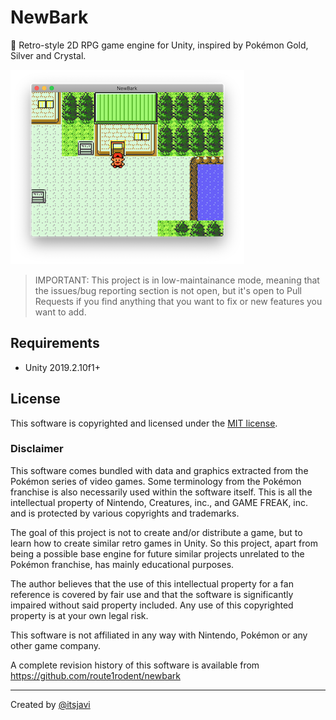 # NewBark
🌳 Retro-style 2D RPG game engine for Unity, inspired by Pokémon Gold, Silver and Crystal.

![screenshot](Assets/Graphics/Images/screenshot.png)

> IMPORTANT: This project is in low-maintainance mode, meaning that the issues/bug reporting section is not open, but it's open to Pull Requests if you find anything that you want to fix or new features you want to add.


## Requirements

- Unity 2019.2.10f1+


## License

This software is copyrighted and licensed under the 
[MIT license](https://github.com/route1rodent/newbark/LICENSE).

### Disclaimer

This software comes bundled with data and graphics extracted from the
Pokémon series of video games. Some terminology from the Pokémon franchise is
also necessarily used within the software itself. This is all the intellectual
property of Nintendo, Creatures, inc., and GAME FREAK, inc. and is protected by
various copyrights and trademarks.

The goal of this project is not to create and/or distribute a game, but to learn
how to create similar retro games in Unity. So this project, apart from being a possible
base engine for future similar projects unrelated to the Pokémon franchise,
has mainly educational purposes.

The author believes that the use of this intellectual property for a fan reference
is covered by fair use and that the software is significantly impaired without said
property included. Any use of this copyrighted property is at your own legal risk.

This software is not affiliated in any way with Nintendo,
Pokémon or any other game company.

A complete revision history of this software is available from
https://github.com/route1rodent/newbark

---


Created by [@itsjavi](https://github.com/itsjavi)
